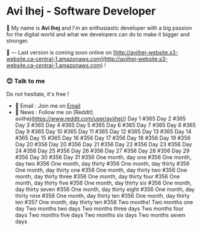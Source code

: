 # Avi Ihej - Software Developer

👋 My name is **Avi Ihej** and I'm an enthusiastic developer with a big passion for the digital world and what we developers can do to make it bigger and stronger.

👀 — Last version is coming soon online on [http://aviihej-website.s3-website.ca-central-1.amazonaws.com](http://aviihej-website.s3-website.ca-central-1.amazonaws.com) !

### 😊  Talk to me
Do not hesitate, it's free !

- 💬  Email : Join me on [Email](aviihej@gmail.com)
- 📣  News : Follow me on [Reddit] aviihej(https://www.reddit.com/user/aviihej/)
Day 1 #365
Day 2 #365
Day 3 #365
Day 4 #365
Day 5 #365
Day 6 #365
Day 7 #365
Day 8 #365
Day 9 #365
Day 10 #365
Day 11 #365
Day 12 #365
Day 13 #365
Day 14 #365
Day 15 #365
Day 16 #356
Day 17 #356
Day 18 #356
Day 19 #356
Day 20 #356
Day 20 #356
Day 21 #356
Day 22 #356
Day 23 #356
Day 24 #356
Day 25 #356
Day 26 #356
Day 27 #356
Day 28 #356
Day 29 #356
Day 30 #356
Day 31 #356
One month, day one #356
One month, day two #356
One month, day thirty #356
One month, day thirty #356
One month, day thirty one #356
One month, day thirty two #356
One month, day thirty three #356
One month, day thirty four #356
One month, day thirty five #356
One month, day thirty six #356
One month, day thirty seven #356
One month, day thirty eight #356
One month, day thirty nine #356
One month, day thirty ten #356
One month, day thirty ten #357
One month, day thirty ten #358
Two months!
Two months one day
Two months two days
Two months three days
Two months four days
Two months five days
Two months six days
Two months seven days

